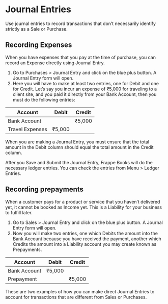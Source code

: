 # Journal Entries

Use journal entries to record transactions that don’t necessarily identify strictly as a Sale or Purchase.

## Recording Expenses

When you have expenses that you pay at the time of purchase, you can record an
Expense directly using Journal Entry.

1. Go to Purchases > Journal Entry and click on the blue plus button. A Journal
   Entry form will open.
2. Here you will have to make at least two entries, one for Debit and one for
   Credit. Let’s say you incur an expense of ₹5,000 for traveling to a client
   site, and you paid it directly from your Bank Account, then you must do the
   following entries:

| Account         | Debit  | Credit |
| --------------- | ------ | ------ |
| Bank Account    |        | ₹5,000 |
| Travel Expenses | ₹5,000 |        |

<!-- ![Recording Expenses](/files/recording-expenses.png) -->

When you are making a Journal Entry, you must ensure that the total amount in
the Debit column should equal the total amount in the Credit column.

After you Save and Submit the Journal Entry, Frappe Books will do the necessary
ledger entries. You can check the entries from Menu > Ledger Entries.

## Recording prepayments

When a customer pays for a product or service that you haven’t delivered yet, it
cannot be booked as Income yet. This is a Liability for your business to fulfill
later.

1. Go to Sales > Journal Entry and click on the blue plus button. A Journal
   Entry form will open.
2. Now you will make two entries, one which Debits the amount into the Bank
   Account because you have received the payment, another which Credits the
   amount into a Liability account you may create known as Prepayments.

| Account      | Debit  | Credit |
| ------------ | ------ | ------ |
| Bank Account | ₹5,000 |        |
| Prepayment   |        | ₹5,000 |

<!-- ![Recording Prepayments](/files/recording-prepayments.png) -->

These are two examples of how you can make direct Journal Entries to account for
transactions that are different from Sales or Purchases.
